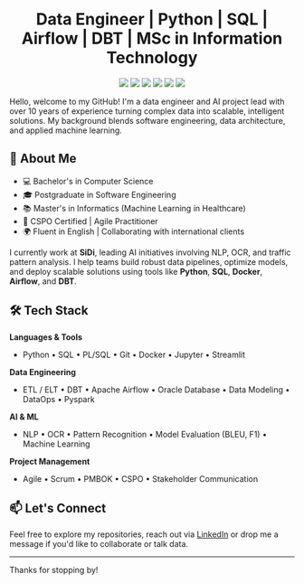 <!-- Banner com título -->
<h1 align="center">Data Engineer | Python | SQL | Airflow | DBT | MSc in Information Technology</h1>

<p align="center">
  <img src="https://img.shields.io/badge/Python-3776AB?style=for-the-badge&logo=python&logoColor=white"/>
  <img src="https://img.shields.io/badge/SQL-025E8C?style=for-the-badge&logo=postgresql&logoColor=white"/>
  <img src="https://img.shields.io/badge/Airflow-017CEE?style=for-the-badge&logo=apache-airflow&logoColor=white"/>
  <img src="https://img.shields.io/badge/DBT-FF694B?style=for-the-badge&logo=dbt&logoColor=white"/>
  <img src="https://img.shields.io/badge/Docker-2496ED?style=for-the-badge&logo=docker&logoColor=white"/>
  <img src="https://img.shields.io/badge/CSPO-ffc72c?style=for-the-badge"/>
</p>


Hello, welcome to my GitHub! I'm a data engineer and AI project lead with over 10 years of experience turning complex data into scalable, intelligent solutions. My background blends software engineering, data architecture, and applied machine learning.

## 🚀 About Me

- 💻 Bachelor's in Computer Science  
- 🎓 Postgraduate in Software Engineering  
- 📚 Master's in Informatics (Machine Learning in Healthcare)  
- 🧠 CSPO Certified | Agile Practitioner  
- 🌍 Fluent in English | Collaborating with international clients

I currently work at **SiDi**, leading AI initiatives involving NLP, OCR, and traffic pattern analysis. I help teams build robust data pipelines, optimize models, and deploy scalable solutions using tools like **Python**, **SQL**, **Docker**, **Airflow**, and **DBT**.

## 🛠️ Tech Stack

**Languages & Tools**  
- Python • SQL • PL/SQL • Git • Docker • Jupyter • Streamlit

**Data Engineering**  
- ETL / ELT • DBT • Apache Airflow • Oracle Database • Data Modeling • DataOps • Pyspark

**AI & ML**  
- NLP • OCR • Pattern Recognition • Model Evaluation (BLEU, F1) • Machine Learning

**Project Management**  
- Agile • Scrum • PMBOK • CSPO • Stakeholder Communication

## 📫 Let's Connect

Feel free to explore my repositories, reach out via [LinkedIn](https://www.linkedin.com/in/victor-monteiro-36a35949/) or drop me a message if you'd like to collaborate or talk data.

---

Thanks for stopping by!
